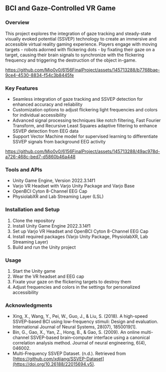 ## BCI and Gaze-Controlled VR Game

### Overview
This project explores the integration of gaze tracking and steady-state visually evoked potential (SSVEP) technology to create an immersive and accessible virtual reality gaming experience. Players engage with moving targets - robots adorned with flickering dots - by fixating their gaze on a target, causing their brain signals to synchronize with the flickering frequency and triggering the destruction of the object in-game.


https://github.com/Mio0v0/6156FinalProject/assets/145713288/b7768bae-9ce4-4530-8834-f54c3b8445fe



### Key Features
- Seamless integration of gaze tracking and SSVEP detection for enhanced accuracy and reliability
- Customization options to adjust flickering light frequencies and colors for individual accessibility
- Advanced signal processing techniques like notch filtering, Fast Fourier Transform, and Recursive Least Squares adaptive filtering to enhance SSVEP detection from EEG data
- Support Vector Machine model for supervised learning to differentiate SSVEP signals from background EEG activity


https://github.com/Mio0v0/6156FinalProject/assets/145713288/49ac978d-a726-468c-bed7-d5860b46a448


### Tools and APIs
- Unity Game Engine, Version 2022.3.14f1
- Varjo VR Headset with Varjo Unity Package and Varjo Base
- OpenBCI Cyton 8-Channel EEG Cap
- PhysiolabXR and Lab Streaming Layer (LSL)

### Installation and Setup
1. Clone the repository
2. Install Unity Game Engine 2022.3.14f1
3. Set up Varjo VR Headset and OpenBCI Cyton 8-Channel EEG Cap
4. Install required packages (Varjo Unity Package, PhysiolabXR, Lab Streaming Layer)
5. Build and run the Unity project

### Usage
1. Start the Unity game
2. Wear the VR headset and EEG cap
3. Fixate your gaze on the flickering targets to destroy them
4. Adjust frequencies and colors in the settings for personalized accessibility

### Acknowledgments
- Xing, X., Wang, Y., Pei, W., Guo, J., & Liu, S. (2018). A high-speed SSVEP-based BCI using low-frequency stimuli: Design and evaluation. International Journal of Neural Systems, 28(07), 1850019[1].
- Bin, G., Gao, X., Yan, Z., Hong, B., & Gao, S. (2009). An online multi-channel SSVEP-based brain–computer interface using a canonical correlation analysis method. Journal of neural engineering, 6(4), 046002.
- Multi-Frequency SSVEP Dataset. (n.d.). Retrieved from [https://github.com/xdjiang/SSVEP-Dataset](https://doi.org/10.26188/22015694.v5).
